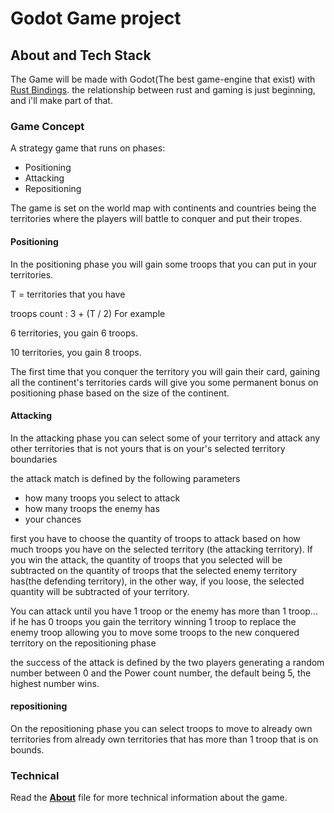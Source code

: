 # Godot Game project

## About and Tech Stack

The Game will be made with Godot(The best game-engine that exist) with [Rust Bindings]((https://godot-rust.github.io/)).
the relationship between rust and gaming is just beginning, and i'll make part of that.

### Game Concept

A strategy game that runs on phases:
 - Positioning
 - Attacking
 - Repositioning

The game is set on the world map with continents and countries being the territories where the players will battle to conquer and put their tropes.

#### Positioning

In the positioning phase you will gain some troops that you can put in your territories.

T = territories that you have


troops count : 3 + (T / 2)
For example  

6 territories, you gain 6 troops.

10 territories, you gain 8 troops.

The first time that you conquer the territory you will gain their card, gaining all the continent's territories cards will give you some permanent bonus on positioning phase based on the size of the continent.

#### Attacking

In the attacking phase you can select some of your territory and attack any other territories that is not yours that is on your's selected territory boundaries

the attack match is defined by the following parameters

- how many troops you select to attack
- how many troops the enemy has
- your chances

first you have to choose the quantity of troops to attack based on how much troops you have on the selected territory (the attacking territory).
If you win the attack, the quantity of troops that you selected will be subtracted on the quantity of troops that the selected enemy territory has(the defending territory), in the other way, if you loose, the selected quantity will be subtracted of your territory.

You can attack until you have 1 troop or the enemy has more than 1 troop... if he has 0 troops you gain the territory winning 1 troop to replace the enemy troop allowing you to move some troops to the new conquered territory on the repositioning phase

the success of the attack is defined by the two players generating a random number between 0 and the Power count number, the default being 5, the highest number wins.

#### repositioning

On the repositioning phase you can select troops to move to already own territories from already own territories that has more than 1 troop that is on bounds. 

### Technical

  Read the **[About](./game/ABOUT.md)** file for more technical information about the game.
